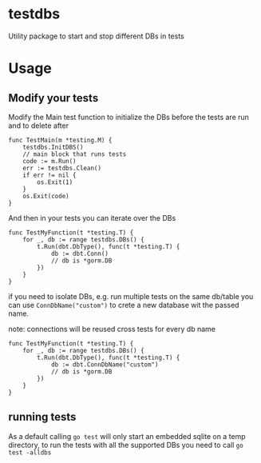 # testdbs
Utility package to start and stop different DBs in tests

# Usage

## Modify your tests

Modify the Main test function to initialize the DBs before the tests are run and to delete after

```
func TestMain(m *testing.M) {
	testdbs.InitDBS()
	// main block that runs tests
	code := m.Run()
	err := testdbs.Clean()
	if err != nil {
		os.Exit(1)
	}
	os.Exit(code)
}
```

And then in your tests you can iterate over the DBs

```
func TestMyFunction(t *testing.T) {
    for _, db := range testdbs.DBs() {
        t.Run(dbt.DbType(), func(t *testing.T) {
            db := dbt.Conn()
            // db is *gorm.DB
		})
	}
}
```

if you need to isolate DBs, e.g. run multiple tests on the same db/table
you can use  `ConnDbName("custom")` to crete a new database wit the passed name.

note: connections will be reused cross tests for every db name

```
func TestMyFunction(t *testing.T) {
    for _, db := range testdbs.DBs() {
        t.Run(dbt.DbType(), func(t *testing.T) {
            db := dbt.ConnDbName("custom")
            // db is *gorm.DB
		})
	}
}
```


## running tests

As a default calling `go test` will only start an embedded sqlite on a temp directory, to run the tests with
all the supported DBs you need to call `go test -alldbs`